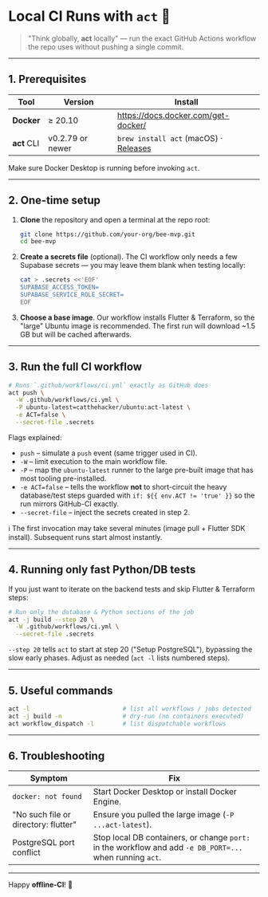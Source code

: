 # Local CI Runs with `act` 🐳

> "Think globally, **act** locally" — run the exact GitHub Actions workflow the
> repo uses without pushing a single commit.

---

## 1. Prerequisites

| Tool        | Version          | Install                                                                         |
| ----------- | ---------------- | ------------------------------------------------------------------------------- |
| **Docker**  | ≥ 20.10          | https://docs.docker.com/get-docker/                                             |
| **act** CLI | v0.2.79 or newer | `brew install act` (macOS) · [Releases](https://github.com/nektos/act/releases) |

Make sure Docker Desktop is running before invoking `act`.

---

## 2. One-time setup

1. **Clone** the repository and open a terminal at the repo root:
   ```bash
   git clone https://github.com/your-org/bee-mvp.git
   cd bee-mvp
   ```
2. **Create a secrets file** (optional). The CI workflow only needs a few
   Supabase secrets — you may leave them blank when testing locally:
   ```bash
   cat > .secrets <<'EOF'
   SUPABASE_ACCESS_TOKEN=
   SUPABASE_SERVICE_ROLE_SECRET=
   EOF
   ```
3. **Choose a base image**. Our workflow installs Flutter & Terraform, so the
   "large" Ubuntu image is recommended. The first run will download ~1.5 GB but
   will be cached afterwards.

---

## 3. Run the full CI workflow

```bash
# Runs `.github/workflows/ci.yml` exactly as GitHub does
act push \
  -W .github/workflows/ci.yml \
  -P ubuntu-latest=catthehacker/ubuntu:act-latest \
  -e ACT=false \
  --secret-file .secrets
```

Flags explained:

- `push` – simulate a `push` event (same trigger used in CI).
- `-W` – limit execution to the main workflow file.
- `-P` – map the `ubuntu-latest` runner to the large pre-built image that has
  most tooling pre-installed.
- `-e ACT=false` – tells the workflow **not** to short-circuit the heavy
  database/test steps guarded with `if: ${{ env.ACT != 'true' }}` so the run
  mirrors GitHub-CI exactly.
- `--secret-file` – inject the secrets created in step 2.

ℹ️ The first invocation may take several minutes (image pull + Flutter SDK
install). Subsequent runs start almost instantly.

---

## 4. Running only fast Python/DB tests

If you just want to iterate on the backend tests and skip Flutter & Terraform
steps:

```bash
# Run only the database & Python sections of the job
act -j build --step 20 \
  -W .github/workflows/ci.yml \
  --secret-file .secrets
```

`--step 20` tells `act` to start at step 20 ("Setup PostgreSQL"), bypassing the
slow early phases. Adjust as needed (`act -l` lists numbered steps).

---

## 5. Useful commands

```bash
act -l                          # list all workflows / jobs detected
act -j build -n                 # dry-run (no containers executed)
act workflow_dispatch -l        # list dispatchable workflows
```

---

## 6. Troubleshooting

| Symptom                              | Fix                                                                                                      |
| ------------------------------------ | -------------------------------------------------------------------------------------------------------- |
| `docker: not found`                  | Start Docker Desktop or install Docker Engine.                                                           |
| "No such file or directory: flutter" | Ensure you pulled the large image (`-P ...act-latest`).                                                  |
| PostgreSQL port conflict             | Stop local DB containers, or change `port:` in the workflow and add `-e DB_PORT=...` when running `act`. |

---

Happy **offline-CI**! 🎉
